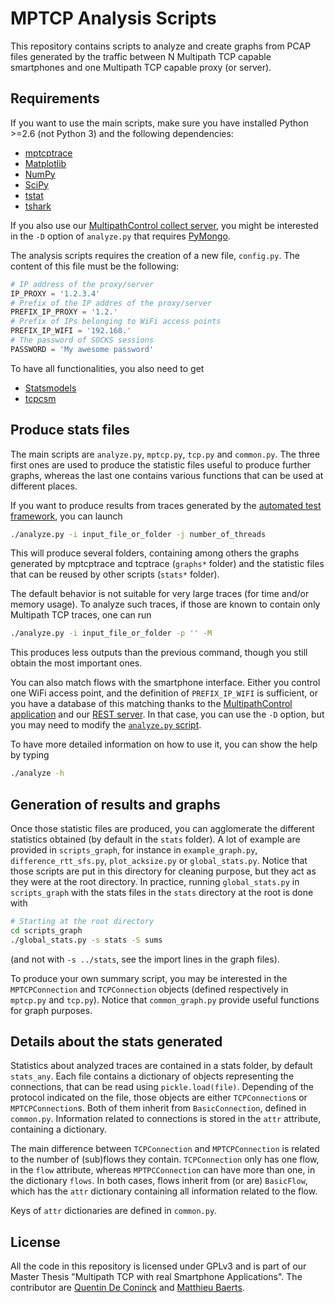 MPTCP Analysis Scripts
======================

This repository contains scripts to analyze and create graphs from PCAP files generated by the traffic between N Multipath TCP capable smartphones and one Multipath TCP capable proxy (or server).

Requirements
------------
If you want to use the main scripts, make sure you have installed Python >=2.6 (not Python 3) and the following dependencies:
  * [mptcptrace](https://bitbucket.org/bhesmans/mptcptrace)
  * [Matplotlib](http://matplotlib.org/)
  * [NumPy](https://pypi.python.org/pypi/numpy/)
  * [SciPy](http://www.scipy.org/scipylib/download.html)
  * [tstat](http://tstat.tlc.polito.it)
  * [tshark](https://www.wireshark.org/docs/man-pages/tshark.html)

If you also use our [MultipathControl collect server](https://github.com/MPTCP-smartphone-thesis/server-collect-mpctrl), you might be interested in the `-D` option of `analyze.py` that requires [PyMongo](http://api.mongodb.org/python/current/).

The analysis scripts requires the creation of a new file, `config.py`. The content of this file must be the following:
```python
# IP address of the proxy/server
IP_PROXY = '1.2.3.4'
# Prefix of the IP addres of the proxy/server
PREFIX_IP_PROXY = '1.2.'
# Prefix of IPs belonging to WiFi access points
PREFIX_IP_WIFI = '192.168.'
# The password of SOCKS sessions
PASSWORD = 'My awesome password'
```

To have all functionalities, you also need to get
  * [Statsmodels](http://statsmodels.sourceforge.net/)
  * [tcpcsm](http://www.wand.net.nz/~salcock/tcpcsm/)

Produce stats files
-------------------
The main scripts are `analyze.py`, `mptcp.py`, `tcp.py` and `common.py`.
The three first ones are used to produce the statistic files useful to produce further graphs, whereas the last one contains various functions that can be used at different places.

If you want to produce results from traces generated by the [automated test framework](https://github.com/MPTCP-smartphone-thesis/uitests), you can launch

```bash
./analyze.py -i input_file_or_folder -j number_of_threads
```

This will produce several folders, containing among others the graphs generated by mptcptrace and tcptrace (`graphs*` folder) and  the statistic files that can be reused by other scripts (`stats*` folder).

The default behavior is not suitable for very large traces (for time and/or memory usage).
To analyze such traces, if those are known to contain only Multipath TCP traces, one can run

```bash
./analyze.py -i input_file_or_folder -p '' -M
```

This produces less outputs than the previous command, though you still obtain the most important ones.

You can also match flows with the smartphone interface.
Either you control one WiFi access point, and the definition of `PREFIX_IP_WIFI` is sufficient, or you have a database of this matching thanks to the [MultipathControl application](https://bitbucket.org/baertsm/multipathcontrol/overview) and our [REST server](https://github.com/MPTCP-smartphone-thesis/server-collect-mpctrl).
In that case, you can use the `-D` option, but you may need to modify the [`analyze.py` script](https://github.com/MPTCP-smartphone-thesis/pcap-measurement/blob/master/analyze.py#L222).

To have more detailed information on how to use it, you can show the help by typing

```bash
./analyze -h
```

Generation of results and graphs
--------------------------------

Once those statistic files are produced, you can agglomerate the different statistics obtained (by default in the `stats` folder).
A lot of example are provided in `scripts_graph`, for instance in `example_graph.py`, `difference_rtt_sfs.py`, `plot_acksize.py` or `global_stats.py`.
Notice that those scripts are put in this directory for cleaning purpose, but they act as they were at the root directory.
In practice, running `global_stats.py` in `scripts_graph` with the stats files in the `stats` directory at the root is done with
```bash
# Starting at the root directory
cd scripts_graph
./global_stats.py -s stats -S sums
```

(and not with `-s ../stats`, see the import lines in the graph files).

To produce your own summary script, you may be interested in the `MPTCPConnection` and `TCPConnection` objects (defined respectively in `mptcp.py` and `tcp.py`).
Notice that `common_graph.py` provide useful functions for graph purposes.


Details about the stats generated
---------------------------------
Statistics about analyzed traces are contained in a stats folder, by default `stats_any`.
Each file contains a dictionary of objects representing the connections, that can be read using `pickle.load(file)`.
Depending of the protocol indicated on the file, those objects are either `TCPConnection`s or `MPTCPConnection`s.
Both of them inherit from `BasicConnection`, defined in `common.py`.
Information related to connections is stored in the `attr` attribute, containing a dictionary.

The main difference between `TCPConnection` and `MPTCPConnection` is related to the number of (sub)flows they contain.
`TCPConnection` only has one flow, in the `flow` attribute, whereas `MPTPCConnection` can have more than one, in the dictionary `flows`.
In both cases, flows inherit from (or are) `BasicFlow`, which has the `attr` dictionary containing all information related to the flow.

Keys of `attr` dictionaries are defined in `common.py`.

License
-------
All the code in this repository is licensed under GPLv3 and is part of our Master Thesis "Multipath TCP with real Smartphone Applications".
The contributor are [Quentin De Coninck](https://github.com/qdeconinck) and [Matthieu Baerts](https://github.com/matttbe).
